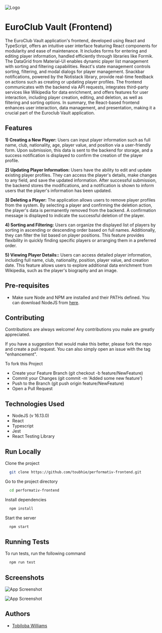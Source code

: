 
![Logo](https://i.ibb.co/smP8gBr/Screenshot-2023-11-06-at-14-52-11.png)


# EuroClub Vault (Frontend)

The EuroClub Vault application's frontend, developed using React and TypeScript, offers an intuitive user interface featuring React components for modularity and ease of maintenance. It includes forms for entering and editing player information, handled efficiently through libraries like Formik. The DataGrid from Material-UI enables dynamic player list management with sorting and filtering capabilities. React's state management controls sorting, filtering, and modal dialogs for player management. Snackbar notifications, powered by the Notistack library, provide real-time feedback on actions such as creating or updating player profiles. The frontend communicates with the backend via API requests, integrates third-party services like Wikipedia for data enrichment, and offers features for user interaction, including player creation, editing, and deletion, as well as filtering and sorting options. In summary, the React-based frontend enhances user interaction, data management, and presentation, making it a crucial part of the Euroclub Vault application.
 
## Features

**1) Creating a New Player:** Users can input player information such as full name, club, nationality, age, player value, and position via a user-friendly form. Upon submission, this data is sent to the backend for storage, and a success notification is displayed to confirm the creation of the player profile.

**2) Updating Player Information:** Users have the ability to edit and update existing player profiles. They can access the player's details, make changes to any field, and save the updated information. After successful submission, the backend stores the modifications, and a notification is shown to inform users that the player's information has been updated.

**3) Deleting a Player:** The application allows users to remove player profiles from the system. By selecting a player and confirming the deletion action, the player's data is permanently removed from the backend. A confirmation message is displayed to indicate the successful deletion of the player.

**4) Sorting and Filtering:** Users can organize the displayed list of players by sorting in ascending or descending order based on full names. Additionally, they can filter the list based on player positions. This feature provides flexibility in quickly finding specific players or arranging them in a preferred order.

**5) Viewing Player Details::** Users can access detailed player information, including full name, club, nationality, position, player value, and creation date. This feature allows users to explore additional data enrichment from Wikipedia, such as the player's biography and an image.


## Pre-requisites

- Make sure Node and NPM are installed and their PATHs defined. You can download NodeJS from [here](https://nodejs.org/en/).


## Contributing

Contributions are always welcome! Any contributions you make are greatly appreciated.

If you have a suggestion that would make this better, please fork the repo and create a pull request. You can also simply open an issue with the tag "enhancement".

To fork this Project
- Create your Feature Branch (git checkout -b feature/NewFeature)
- Commit your Changes (git commit -m 'Added some new feature')
- Push to the Branch (git push origin feature/NewFeature)
- Open a Pull Request

## Technologies Used
- NodeJS (v 16.13.0)
- React
- Typescript
- Jest
- React Testing Library



## Run Locally

Clone the project

```bash
  git clone https://github.com/toubhie/performativ-frontend.git
```

Go to the project directory

```bash
  cd performativ-frontend
```

Install dependencies

```bash
  npm install
```

Start the server

```bash
  npm start
```


## Running Tests

To run tests, run the following command

```bash
  npm run test
```


## Screenshots

![App Screenshot](https://i.ibb.co/TvRDF3X/Screenshot-2023-11-06-at-15-20-38.png)

![App Screenshot](https://i.ibb.co/WDzcsRK/Screenshot-2023-11-06-at-15-20-46.png)


## Authors

- [Tobiloba Williams](https://github.com/toubhie)

